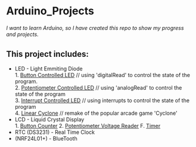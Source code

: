 # Arduino_Projects

###### I want to learn Arduino, so I have created this repo to show my progress and projects.

## This project includes: 
-	LED - Light Emmiting Diode  
		1. [Button Controlled LED](https://github.com/DawsonReschke/Arduino_Projects/tree/master/LED%20-%20Light%20Emitting%20Diode/Button%20Controlled%20LED) // using 'digitalRead' to control the state of the program.  
		2. [Potentiometer Controlled LED](https://github.com/DawsonReschke/Arduino_Projects/tree/master/LED%20-%20Light%20Emitting%20Diode/Potentiometer%20Controlled%20LED) // using 'analogRead' to control the state of the program  
		3. [Interrupt Controlled LED](https://github.com/DawsonReschke/Arduino_Projects/tree/master/LED%20-%20Light%20Emitting%20Diode/Interrupt%20Controlled%20LED) // using interrupts to control the state of the program  
		4. [Linear Cyclone](https://github.com/DawsonReschke/Arduino_Projects/tree/master/LED%20-%20Light%20Emitting%20Diode/Linear%20Cyclone) // remake of the popular arcade game 'Cyclone'  
-	LCD - Liquid Crystal Display  
		1. [Button Counter](https://github.com/DawsonReschke/Arduino_Projects/tree/master/LCD%20-%20Liquid%20Crystal%20Display/LCD_Button_Counter)
		2. [Potentiometer Voltage Reader](https://github.com/DawsonReschke/Arduino_Projects/tree/test/LCD%20-%20Liquid%20Crystal%20Display/Potentiometer%20Reader)
		F. [Timer](https://github.com/DawsonReschke/Arduino_Projects/tree/master/LCD%20-%20Liquid%20Crystal%20Display/LCD_Button_Counter)  
-	RTC (DS3231) - Real Time Clock  
-	(NRF24L01+) - BlueTooth  


